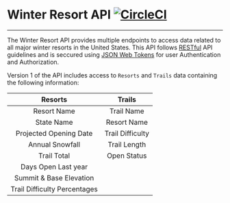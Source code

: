 # Winter Resort API [![CircleCI](https://circleci.com/gh/dstock48/byo-backend.svg?style=svg)](https://circleci.com/gh/dstock48/byo-backend)
---
The Winter Resort API provides multiple endpoints to access data related to all major winter resorts in the United States. This API follows [RESTful](https://en.wikipedia.org/wiki/Representational_state_transfer) API guidelines and is seccured using [JSON Web Tokens](https://jwt.io/) for user Authentication and Authorization.

Version 1 of the API includes access to `Resorts` and `Trails` data containing the following information:

| Resorts                      | Trails           |
| :--------------------------: | :--------------: |
| Resort Name                  | Trail Name       |
| State Name                   | Resort Name      |
| Projected Opening Date       | Trail Difficulty |
| Annual Snowfall              | Trail Length     |
| Trail Total                  | Open Status      |
| Days Open Last year          |                  |
| Summit & Base Elevation      |                  |
| Trail Difficulty Percentages |                  |
